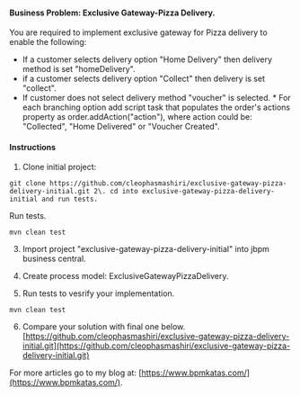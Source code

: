 #### Business Problem: Exclusive Gateway-Pizza Delivery.
You are required to implement exclusive gateway for Pizza delivery to enable the following: 
* If a customer selects delivery option "Home Delivery" then delivery method is set "homeDelivery". 
* if a customer selects delivery option "Collect" then delivery is set "collect". 
* If customer does not select delivery method "voucher" is selected. * For each branching option add script task that populates the order's actions property as order.addAction("action"), where action could be: "Collected", "Home Delivered" or "Voucher Created".

#### Instructions 
1. Clone initial project: 

```
git clone https://github.com/cleophasmashiri/exclusive-gateway-pizza-delivery-initial.git 2\. cd into exclusive-gateway-pizza-delivery-initial and run tests. 
```
Run tests.
```
mvn clean test 
```

3. Import project "exclusive-gateway-pizza-delivery-initial" into jbpm business central.

4. Create process model: ExclusiveGatewayPizzaDelivery. 

5. Run tests to vesrify your implementation.
```
mvn clean test
```
6. Compare your solution with final one below. 
[https://github.com/cleophasmashiri/exclusive-gateway-pizza-delivery-initial.git](https://github.com/cleophasmashiri/exclusive-gateway-pizza-delivery-initial.git)

For more articles go to my blog at: [https://www.bpmkatas.com/](https://www.bpmkatas.com/).
